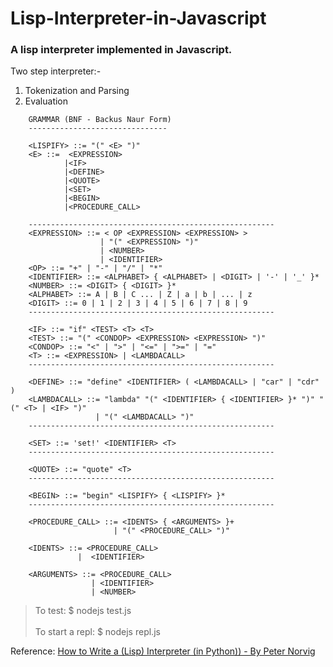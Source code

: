 # Lisp-Interpreter-in-Javascript

### A lisp interpreter implemented in Javascript. 

Two step interpreter:-
  1. Tokenization and Parsing
  2. Evaluation
  
```
    GRAMMAR (BNF - Backus Naur Form)
    -------------------------------
  
  	<LISPIFY> ::= "(" <E> ")"
  	<E> ::=  <EXPRESSION>
  			|<IF>
  			|<DEFINE>
  			|<QUOTE>
  			|<SET>
  			|<BEGIN>
  			|<PROCEDURE_CALL>
  
  	-------------------------------------------------------
  	<EXPRESSION> ::= < OP <EXPRESSION> <EXPRESSION> >
  					| "(" <EXPRESSION> ")"
  					| <NUMBER>
  					| <IDENTIFIER>
  	<OP> ::= "+" | "-" | "/" | "*"
  	<IDENTIFIER> ::= <ALPHABET> { <ALPHABET> | <DIGIT> | '-' | '_' }* 
  	<NUMBER> ::= <DIGIT> { <DIGIT> }*
  	<ALPHABET> ::= A | B | C ... | Z | a | b | ... | z
  	<DIGIT> ::= 0 | 1 | 2 | 3 | 4 | 5 | 6 | 7 | 8 | 9
  	-------------------------------------------------------
  
  	<IF> ::= "if" <TEST> <T> <T>
  	<TEST> ::= "(" <CONDOP> <EXPRESSION> <EXPRESSION> ")"
  	<CONDOP> ::= "<" | ">" | "<=" | ">=" | "="
  	<T> ::= <EXPRESSION> | <LAMBDACALL>
  	-------------------------------------------------------
  
  	<DEFINE> ::= "define" <IDENTIFIER> ( <LAMBDACALL> | "car" | "cdr" )
  	<LAMBDACALL> ::= "lambda" "(" <IDENTIFIER> { <IDENTIFIER> }* ")" "(" <T> | <IF> ")"
  				   | "(" <LAMBDACALL> ")"
  	-------------------------------------------------------
  
  	<SET> ::= 'set!' <IDENTIFIER> <T>
  	-------------------------------------------------------
  
  	<QUOTE> ::= "quote" <T>
  	-------------------------------------------------------
  
  	<BEGIN> ::= "begin" <LISPIFY> { <LISPIFY> }*
  	-------------------------------------------------------
  
  	<PROCEDURE_CALL> ::= <IDENTS> { <ARGUMENTS> }+	
  			           | "(" <PROCEDURE_CALL> ")"
  
  	<IDENTS> ::= <PROCEDURE_CALL> 
  		       |  <IDENTIFIER> 
  
  	<ARGUMENTS> ::= <PROCEDURE_CALL> 
  		          | <IDENTIFIER> 
  	              | <NUMBER>
```

>To test: $ nodejs test.js <br><br>
>To start a repl: $ nodejs repl.js

Reference: [How to Write a (Lisp) Interpreter (in Python)) - By Peter Norvig](http://norvig.com/lispy.html)
